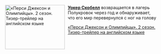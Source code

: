 <!--2025-07-26 11:18:49-->
<div class="yb">
  <div class="rss kino_kino"><a href="https://www.kino-teatr.ru/video/51724/" title="«Перси Джексон и Олимпийцы». 2 сезон. Тизер-трейлер на английском языке"><img src="https://www.kino-teatr.ru/video/4/2/51724/poster.jpg" width="196" height="147" align="left" hspace="5" style="margin: 0px 10px 0px 5px" alt="«Перси Джексон и Олимпийцы». 2 сезон. Тизер-трейлер на английском языке"/></a><a href=https://www.kino-teatr.ru/kino/acter/m/hollywood/650544/bio/ target=_blank><strong>Уокер Скобелл</strong></a> возвращается в лагерь Полукровок через год и обнаруживает, что его мир перевернулся с ног на голову <p class="titl"><a href="https://www.kino-teatr.ru/video/51724/">«Перси Джексон и Олимпийцы». 2 сезон. Тизер-трейлер на английском языке</a></p></div>
</div>
